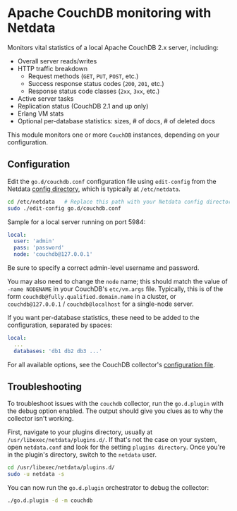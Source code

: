 <!--
title: "Apache CouchDB monitoring with Netdata"
custom_edit_url: https://github.com/netdata/go.d.plugin/edit/master/modules/couchdb/README.md
sidebar_label: "CouchDB"
-->

# Apache CouchDB monitoring with Netdata

Monitors vital statistics of a local Apache CouchDB 2.x server, including:

- Overall server reads/writes
- HTTP traffic breakdown
    - Request methods (`GET`, `PUT`, `POST`, etc.)
    - Success response status codes (`200`, `201`, etc.)
    - Response status code classes (`2xx`, `3xx`, etc.)
- Active server tasks
- Replication status (CouchDB 2.1 and up only)
- Erlang VM stats
- Optional per-database statistics: sizes, # of docs, # of deleted docs

This module monitors one or more `CouchDB` instances, depending on your configuration.

## Configuration

Edit the `go.d/couchdb.conf` configuration file using `edit-config` from the
Netdata [config directory](https://learn.netdata.cloud/docs/configure/nodes), which is typically at `/etc/netdata`.

```bash
cd /etc/netdata   # Replace this path with your Netdata config directory, if different
sudo ./edit-config go.d/couchdb.conf
```

Sample for a local server running on port 5984:

```yaml
local:
  user: 'admin'
  pass: 'password'
  node: 'couchdb@127.0.0.1'
```

Be sure to specify a correct admin-level username and password.

You may also need to change the `node` name; this should match the value of `-name NODENAME` in your
CouchDB's `etc/vm.args` file. Typically, this is of the form `couchdb@fully.qualified.domain.name` in a cluster,
or `couchdb@127.0.0.1` / `couchdb@localhost` for a single-node server.

If you want per-database statistics, these need to be added to the configuration, separated by spaces:

```yaml
local:
  ...
  databases: 'db1 db2 db3 ...'
```

For all available options, see the CouchDB
collector's [configuration file](https://github.com/netdata/go.d.plugin/blob/master/config/go.d/couchdb.conf).

## Troubleshooting

To troubleshoot issues with the `couchdb` collector, run the `go.d.plugin` with the debug option enabled. The output
should give you clues as to why the collector isn't working.

First, navigate to your plugins directory, usually at `/usr/libexec/netdata/plugins.d/`. If that's not the case on your
system, open `netdata.conf` and look for the setting `plugins directory`. Once you're in the plugin's directory, switch
to the `netdata` user.

```bash
cd /usr/libexec/netdata/plugins.d/
sudo -u netdata -s
```

You can now run the `go.d.plugin` orchestrator to debug the collector:

```bash
./go.d.plugin -d -m couchdb
```
